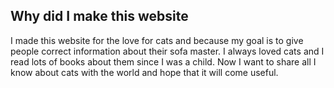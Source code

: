 <!DOCTYPE html>
<html>
    <head>
        <meta charset="utf-8">
        <title>CatEncyclopedia/Why</title>
        <style>
        </style>
    </head>
    <body>
    <h2>Why did I make this website</h2>
    <p>I made this website for the love for cats and because my goal is to give people correct information about their sofa master. I always loved cats and I read lots of books about them since I was a child. Now I want to share all I know about cats with the world and hope that it will come useful.</p>
    </body>
</html>
